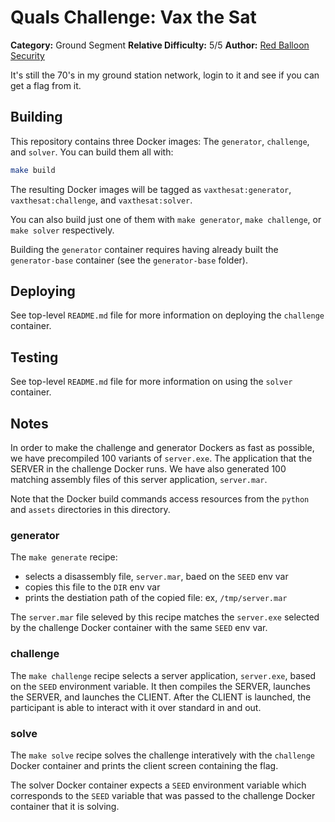 # Quals Challenge: Vax the Sat #

**Category:** Ground Segment
**Relative Difficulty:** 5/5
**Author:** [Red Balloon Security](https://www.redballoonsecurity.com/)

It's still the 70's in my ground station network, login to it and see if you
can get a flag from it.


## Building ##

This repository contains three Docker images: The `generator`, `challenge`,
and `solver`. You can build them all with:

```sh
make build
```

The resulting Docker images will be tagged as `vaxthesat:generator`,
`vaxthesat:challenge`, and `vaxthesat:solver`.

You can also build just one of them with `make generator`, `make challenge`,
or `make solver` respectively.

Building the `generator` container requires having already built the
`generator-base` container (see the `generator-base` folder).


## Deploying ##

See top-level `README.md` file for more information on deploying the
`challenge` container.


## Testing ##

See top-level `README.md` file for more information on using the `solver`
container.


## Notes ##

In order to make the challenge and generator Dockers as fast as possible, we
have precompiled 100 variants of `server.exe`. The application that the
SERVER in the challenge Docker runs. We have also generated 100 matching
assembly files of this server application, `server.mar`.

Note that the Docker build commands access resources from the `python` and
`assets` directories in this directory.

### generator ###
The `make generate` recipe:
- selects a disassembly file, `server.mar`, baed on the `SEED` env var
- copies this file to the `DIR` env var
- prints the destiation path of the copied file: ex, `/tmp/server.mar`

The `server.mar` file seleved by this recipe matches the `server.exe`
selected by the challenge Docker container with the same `SEED` env var.

### challenge ###
The `make challenge` recipe selects a server application, `server.exe`,
based on the `SEED` environment variable. It then compiles the SERVER,
launches the SERVER, and launches the CLIENT. After the CLIENT is launched,
the participant is able to interact with it over standard in and out.

### solve ###
The `make solve` recipe solves the challenge interatively with the
`challenge` Docker container and prints the client screen containing the flag.

The solver Docker container expects a `SEED` environment variable which
corresponds to the `SEED` variable that was passed to the challenge Docker
container that it is solving.

